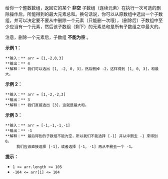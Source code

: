 给你一个整数数组，返回它的某个  **非空**
子数组（连续元素）在执行一次可选的删除操作后，所能得到的最大元素总和。换句话说，你可以从原数组中选出一个子数组，并可以决定要不要从中删除一个元素（只能删一次哦），（删除后）子数组中至少应当有一个元素，然后该子数组（剩下）的元素总和是所有子数组之中最大的。

注意，删除一个元素后，子数组 **不能为空** 。



**示例 1：**

    
    
    **输入：** arr = [1,-2,0,3]
    **输出：** 4
    **解释：** 我们可以选出 [1, -2, 0, 3]，然后删掉 -2，这样得到 [1, 0, 3]，和最大。

**示例 2：**

    
    
    **输入：** arr = [1,-2,-2,3]
    **输出：** 3
    **解释：** 我们直接选出 [3]，这就是最大和。
    

**示例 3：**

    
    
    **输入：** arr = [-1,-1,-1,-1]
    **输出：** -1
    **解释：** 最后得到的子数组不能为空，所以我们不能选择 [-1] 并从中删去 -1 来得到 0。
         我们应该直接选择 [-1]，或者选择 [-1, -1] 再从中删去一个 -1。
    



**提示：**

  * `1 <= arr.length <= 105`
  * `-104 <= arr[i] <= 104`


